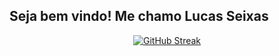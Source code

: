 ## Seja bem vindo! Me chamo Lucas Seixas

<div align="center">
 <a href="https://github.com/Seixaslima"><img src="https://github-readme-streak-stats.herokuapp.com?user=Seixaslima&theme=transparent&locale=pt_BR&date_format=j%20M%5B%20Y%5D" alt="GitHub Streak" /></a>
</div>



<!--
 <a href="https://github.com/luhoro">
    <img height="160em"  src="https://github-readme-stats.vercel.app/api/top-langs/?username=luhoro&layout=compact&theme=aura&hide_border=true">
  </a>
**Seixaslima/Seixaslima** is a ✨ _special_ ✨ repository because its `README.md` (this file) appears on your GitHub profile.

Here are some ideas to get you started:

- 🔭 I’m currently working on ...
- 🌱 I’m currently learning ...
- 👯 I’m looking to collaborate on ...
- 🤔 I’m looking for help with ...
- 💬 Ask me about ...
- 📫 How to reach me: ...
- 😄 Pronouns: ...
- ⚡ Fun fact: ...
-->
